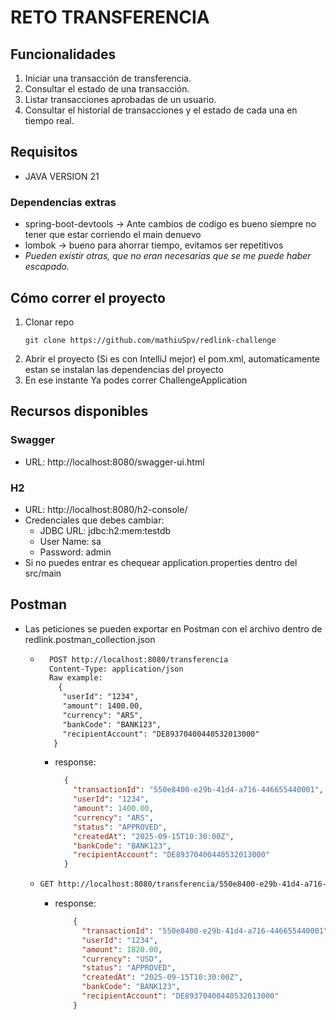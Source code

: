 # RETO TRANSFERENCIA

## Funcionalidades
1. Iniciar una transacción de transferencia.
2. Consultar el estado de una transacción.
3. Listar transacciones aprobadas de un usuario.
4. Consultar el historial de transacciones y el estado de cada una en tiempo real.

## Requisitos
- JAVA VERSION 21

### Dependencias extras
- spring-boot-devtools -> Ante cambios de codigo es bueno siempre no tener que estar corriendo el main denuevo
- lombok -> bueno para ahorrar tiempo, evitamos ser repetitivos
- *Pueden existir otras, que no eran necesarias que se me puede haber escapado.*

## Cómo correr el proyecto
1. Clonar repo
   ```
   git clone https://github.com/mathiuSpv/redlink-challenge
   ```
2. Abrir el proyecto (Si es con IntelliJ mejor) el pom.xml, automaticamente estan se instalan las dependencias del proyecto
3. En ese instante Ya podes correr ChallengeApplication

## Recursos disponibles
### Swagger
- URL: http://localhost:8080/swagger-ui.html

### H2
- URL: http://localhost:8080/h2-console/
- Credenciales que debes cambiar:
  - JDBC URL: jdbc:h2:mem:testdb
  - User Name: sa
  - Password: admin
- Si no puedes entrar es chequear application.properties dentro del  src/main

## Postman
- Las peticiones se pueden exportar en Postman con el archivo dentro de redlink.postman_collection.json
    - ```html 
        POST http://localhost:8080/transferencia
        Content-Type: application/json
        Raw example:
          {
           "userId": "1234",
           "amount": 1400.00,
           "currency": "ARS",
           "bankCode": "BANK123",
           "recipientAccount": "DE89370400440532013000"
         }
        ```
        - response:
          ```json
            {
              "transactionId": "550e8400-e29b-41d4-a716-446655440001",
              "userId": "1234",
              "amount": 1400.00,
              "currency": "ARS",
              "status": "APPROVED",
              "createdAt": "2025-09-15T10:30:00Z",
              "bankCode": "BANK123",
              "recipientAccount": "DE89370400440532013000"
            }
          ```
    - ```html
      GET http://localhost:8080/transferencia/550e8400-e29b-41d4-a716-446655440001?moneda=USD&tasa=1.3
      ```
      - response:
        ```json
            {
              "transactionId": "550e8400-e29b-41d4-a716-446655440001",
              "userId": "1234",
              "amount": 1820.00,
              "currency": "USD",
              "status": "APPROVED",
              "createdAt": "2025-09-15T10:30:00Z",
              "bankCode": "BANK123",
              "recipientAccount": "DE89370400440532013000"
            }
        ```
  
